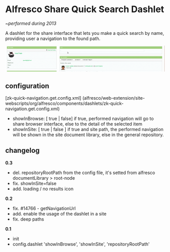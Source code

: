 # Alfresco Share Quick Search Dashlet
*~performed during 2013*

A dashlet for the share interface that lets you make a quick search by name, providing user a navigation to the found path.

![Quick navigation dashlet preview](alfresco-quick-navigation.gif)


## configuration

[zk-quick-navigation.get.config.xml] (alfresco/web-extension/site-webscripts/org/alfresco/components/dashlets/zk-quick-navigation.get.config.xml)

- showInBrowse: [ true | false]  if true, performed navigation will go to share browser interface, else to the detail of the selected item 
- showInSite:	[ true | false ] if true and site path, the performed navigation will be shown in the site document library, else in the general repository. 


## changelog	

**0.3**
* del. repositoryRootPath from the config file, it's setted from alfresco documentLibrary > root-node
* fix. showInSite=false
* add. loading / no results icon
	
**0.2** 
* fix. #14766 - getNavigationUrl
* add. enable the usage of the dashlet in a site
* fix. deep paths


**0.1**
* init
* config.dashlet 'showInBrowse', 'showInSite', 'repositoryRootPath'			

